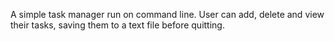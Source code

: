 A simple task manager run on command line. User can add, delete and view their tasks, saving them to a text file before quitting.